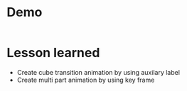 # Demo

![]()

# Lesson learned

- Create cube transition animation by using auxilary label
- Create multi part animation by using key frame 
